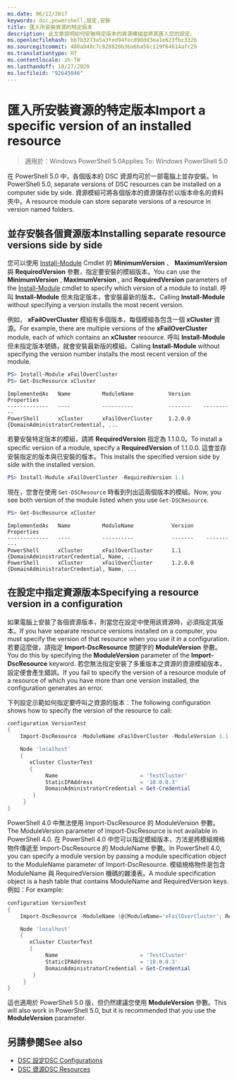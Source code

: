 ```yaml
---
ms.date: 06/12/2017
keywords: dsc,powershell,設定,安裝
title: 匯入所安裝資源的特定版本
description: 此文章說明如何安裝特定版本的資源模組並將其匯入您的設定。
ms.openlocfilehash: bb7b3273a5a3fed94fecd90dd3ea1e623fbc332b
ms.sourcegitcommit: 488a940c7c828820b36a6ba56c119f64614afc29
ms.translationtype: HT
ms.contentlocale: zh-TW
ms.lasthandoff: 10/27/2020
ms.locfileid: "92645046"
---
```

# <a name="import-a-specific-version-of-an-installed-resource"></a><span data-ttu-id="4c509-104">匯入所安裝資源的特定版本</span><span class="sxs-lookup"><span data-stu-id="4c509-104">Import a specific version of an installed resource</span></span>

> <span data-ttu-id="4c509-105">適用於：Windows PowerShell 5.0</span><span class="sxs-lookup"><span data-stu-id="4c509-105">Applies To: Windows PowerShell 5.0</span></span>

<span data-ttu-id="4c509-106">在 PowerShell 5.0 中，各個版本的 DSC 資源均可於一部電腦上並存安裝。</span><span class="sxs-lookup"><span data-stu-id="4c509-106">In PowerShell 5.0, separate versions of DSC resources can be installed on a computer side by side.</span></span> <span data-ttu-id="4c509-107">資源模組可將各個版本的資源儲存於以版本命名的資料夾中。</span><span class="sxs-lookup"><span data-stu-id="4c509-107">A resource module can store separate versions of a resource in version named folders.</span></span>

## <a name="installing-separate-resource-versions-side-by-side"></a><span data-ttu-id="4c509-108">並存安裝各個資源版本</span><span class="sxs-lookup"><span data-stu-id="4c509-108">Installing separate resource versions side by side</span></span>

<span data-ttu-id="4c509-109">您可以使用 [Install-Module](/powershell/module/PowershellGet/Install-Module) Cmdlet 的 **MinimumVersion** 、 **MaximumVersion** 與 **RequiredVersion** 參數，指定要安裝的模組版本。</span><span class="sxs-lookup"><span data-stu-id="4c509-109">You can use the **MinimumVersion** , **MaximumVersion** , and **RequiredVersion** parameters of the [Install-Module](/powershell/module/PowershellGet/Install-Module) cmdlet to specify which version of a module to install.</span></span> <span data-ttu-id="4c509-110">呼叫 **Install-Module** 但未指定版本，會安裝最新的版本。</span><span class="sxs-lookup"><span data-stu-id="4c509-110">Calling **Install-Module** without specifying a version installs the most recent version.</span></span>

<span data-ttu-id="4c509-111">例如， **xFailOverCluster** 模組有多個版本，每個模組各包含一個 **xCluster** 資源。</span><span class="sxs-lookup"><span data-stu-id="4c509-111">For example, there are multiple versions of the **xFailOverCluster** module, each of which contains an **xCluster** resource.</span></span> <span data-ttu-id="4c509-112">呼叫 **Install-Module** 但未指定版本號碼，就會安裝最新版的模組。</span><span class="sxs-lookup"><span data-stu-id="4c509-112">Calling **Install-Module** without specifying the version number installs the most recent version of the module.</span></span>

```powershell
PS> Install-Module xFailOverCluster
PS> Get-DscResource xCluster
```

```Output
ImplementedAs   Name          ModuleName           Version    Properties
-------------   ----          ----------           -------    ----------
PowerShell      xCluster      xFailOverCluster     1.2.0.0    {DomainAdministratorCredential, ...
```

<span data-ttu-id="4c509-113">若要安裝特定版本的模組，請將 **RequiredVersion** 指定為 1.1.0.0。</span><span class="sxs-lookup"><span data-stu-id="4c509-113">To install a specific version of a module, specify a **RequiredVersion** of 1.1.0.0.</span></span> <span data-ttu-id="4c509-114">這會並存安裝指定的版本與已安裝的版本。</span><span class="sxs-lookup"><span data-stu-id="4c509-114">This installs the specified version side by side with the installed version.</span></span>

```powershell
PS> Install-Module xFailOverCluster -RequiredVersion 1.1
```

<span data-ttu-id="4c509-115">現在，您會在使用 `Get-DSCResource` 時看到列出這兩個版本的模組。</span><span class="sxs-lookup"><span data-stu-id="4c509-115">Now, you see both version of the module listed when you use `Get-DSCResource`.</span></span>

```powershell
PS> Get-DscResource xCluster
```

```Output
ImplementedAs   Name          ModuleName            Version    Properties
-------------   ----          ----------            -------    ----------
PowerShell      xCluster      xFailOverCluster      1.1        {DomainAdministratorCredential, Name, ...
PowerShell      xCluster      xFailOverCluster      1.2.0.0    {DomainAdministratorCredential, Name, ...
```

## <a name="specifying-a-resource-version-in-a-configuration"></a><span data-ttu-id="4c509-116">在設定中指定資源版本</span><span class="sxs-lookup"><span data-stu-id="4c509-116">Specifying a resource version in a configuration</span></span>

<span data-ttu-id="4c509-117">如果電腦上安裝了各個資源版本，則當您在設定中使用該資源時，必須指定其版本。</span><span class="sxs-lookup"><span data-stu-id="4c509-117">If you have separate resource versions installed on a computer, you must specify the version of that resource when you use it in a configuration.</span></span> <span data-ttu-id="4c509-118">若要這麼做，請指定 **Import-DscResource** 關鍵字的 **ModuleVersion** 參數。</span><span class="sxs-lookup"><span data-stu-id="4c509-118">You do this by specifying the **ModuleVersion** parameter of the **Import-DscResource** keyword.</span></span> <span data-ttu-id="4c509-119">若您無法指定安裝了多重版本之資源的資源模組版本，設定便會產生錯誤。</span><span class="sxs-lookup"><span data-stu-id="4c509-119">If you fail to specify the version of a resource module of a resource of which you have more than one version installed, the configuration generates an error.</span></span>

<span data-ttu-id="4c509-120">下列設定示範如何指定要呼叫之資源的版本︰</span><span class="sxs-lookup"><span data-stu-id="4c509-120">The following configuration shows how to specify the version of the resource to call:</span></span>

```powershell
configuration VersionTest
{
    Import-DscResource -ModuleName xFailOverCluster -ModuleVersion 1.1

    Node 'localhost'
    {
       xCluster ClusterTest
       {
            Name                          = 'TestCluster'
            StaticIPAddress               = '10.0.0.3'
            DomainAdministratorCredential = Get-Credential
        }
     }
}
```

<span data-ttu-id="4c509-121">PowerShell 4.0 中無法使用 Import-DscResource 的 ModuleVersion 參數。</span><span class="sxs-lookup"><span data-stu-id="4c509-121">The ModuleVersion parameter of Import-DscResource is not available in PowerShell 4.0.</span></span> <span data-ttu-id="4c509-122">在 PowerShell 4.0 中您可以指定模組版本，方法是將模組規格物件傳遞至 Import-DscResource 的 ModuleName 參數。</span><span class="sxs-lookup"><span data-stu-id="4c509-122">In PowerShell 4.0, you can specify a module version by passing a module specification object to the ModuleName parameter of Import-DscResource.</span></span> <span data-ttu-id="4c509-123">模組規格物件是包含 ModuleName 與 RequiredVersion 機碼的雜湊表。</span><span class="sxs-lookup"><span data-stu-id="4c509-123">A module specification object is a hash table that contains ModuleName and RequiredVersion keys.</span></span> <span data-ttu-id="4c509-124">例如：</span><span class="sxs-lookup"><span data-stu-id="4c509-124">For example:</span></span>

```powershell
configuration VersionTest
{
    Import-DscResource -ModuleName (@{ModuleName='xFailOverCluster'; RequiredVersion='1.1'} )

    Node 'localhost'
    {
       xCluster ClusterTest
       {
            Name                          = 'TestCluster'
            StaticIPAddress               = '10.0.0.3'
            DomainAdministratorCredential = Get-Credential
        }
     }
}
```

<span data-ttu-id="4c509-125">這也適用於 PowerShell 5.0 版，但仍然建議您使用 **ModuleVersion** 參數。</span><span class="sxs-lookup"><span data-stu-id="4c509-125">This will also work in PowerShell 5.0, but it is recommended that you use the **ModuleVersion** parameter.</span></span>

## <a name="see-also"></a><span data-ttu-id="4c509-126">另請參閱</span><span class="sxs-lookup"><span data-stu-id="4c509-126">See also</span></span>

- [<span data-ttu-id="4c509-127">DSC 設定</span><span class="sxs-lookup"><span data-stu-id="4c509-127">DSC Configurations</span></span>](configurations.md)
- [<span data-ttu-id="4c509-128">DSC 資源</span><span class="sxs-lookup"><span data-stu-id="4c509-128">DSC Resources</span></span>](../resources/resources.md)
